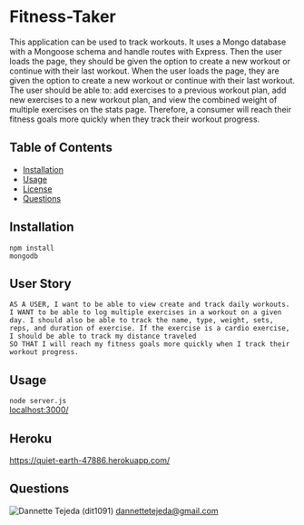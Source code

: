 # Fitness-Taker
This application can be used to track workouts. It uses a Mongo database with a Mongoose schema and handle routes with Express. Then the user loads the page, they should be given the option to create a new workout or continue with their last workout. When the user loads the page, they are given the option to create a new workout or continue with their last workout. The user should be able to: add exercises to a previous workout plan, add new exercises to a new workout plan, and view the combined weight of multiple exercises on the stats page. Therefore, a consumer will reach their fitness goals more quickly when they track their workout progress.

## Table of Contents 
* [Installation](#installation) 
* [Usage](#usage) 
* [License](#license) 
* [Questions](#questions) 


## Installation 
 `npm install`\
 `mongodb`

## User Story
`AS A USER, I want to be able to view create and track daily workouts.`
\
`I WANT to be able to log multiple exercises in a workout on a given day. I should also be able to track the name, type, weight, sets, reps, and duration of exercise. If the exercise is a cardio exercise, I should be able to track my distance traveled`
\
`SO THAT I will reach my fitness goals more quickly when I track their workout progress.`

## Usage 
 `node server.js`
 \
 [localhost:3000/](https://http://localhost:3000/)
 
 ## Heroku
 https://quiet-earth-47886.herokuapp.com/


## Questions 
![Dannette Tejeda](https://i.ibb.co/bd4tYV7/profile.png) (dit1091)  [dannettetejeda@gmail.com](mailto:dannettetejeda@gmail.com)
